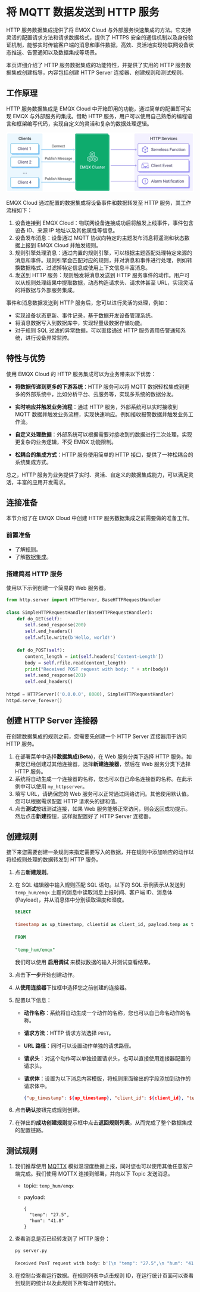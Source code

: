 # 将 MQTT 数据发送到 HTTP 服务

HTTP 服务数据集成提供了将 EMQX Cloud 与外部服务快速集成的方法。它支持灵活的配置请求方法和请求数据格式，提供了 HTTPS 安全的通信机制以及身份验证机制，能够实时传输客户端的消息和事件数据，高效、灵活地实现物联网设备状态推送、告警通知以及数据集成等场景。

本页详细介绍了 HTTP 服务数据集成的功能特性，并提供了实用的 HTTP 服务数据集成创建指导，内容包括创建 HTTP Server 连接器、创建规则和测试规则。


## 工作原理
HTTP 服务数据集成是 EMQX Cloud 中开箱即用的功能，通过简单的配置即可实现 EMQX 与外部服务的集成。借助 HTTP 服务，用户可以使用自己熟悉的编程语言和框架编写代码，实现自定义的灵活和复杂的数据处理逻辑。

![http frame](./_assets/frame_http.png)

EMQX Cloud 通过配置的数据集成将设备事件和数据转发至 HTTP 服务，其工作流程如下：

1. 设备连接到 EMQX Cloud：物联网设备连接成功后将触发上线事件，事件包含设备 ID、来源 IP 地址以及其他属性等信息。
2. 设备发布消息：设备通过 MQTT 协议向特定的主题发布消息将遥测和状态数据上报到 EMQX Cloud 并触发规则。
3. 规则引擎处理消息：通过内置的规则引擎，可以根据主题匹配处理特定来源的消息和事件。规则引擎会匹配对应的规则，并对消息和事件进行处理，例如转换数据格式、过滤掉特定信息或使用上下文信息丰富消息。
4. 发送到 HTTP 服务：规则触发将消息发送到 HTTP 服务事件的动作。用户可以从规则处理结果中提取数据，动态构造请求头、请求体甚至 URL，实现灵活的将数据与外部服务集成。

事件和消息数据发送到 HTTP 服务后，您可以进行灵活的处理，例如：

- 实现设备状态更新、事件记录，基于数据开发设备管理系统。
- 将消息数据写入到数据库中，实现轻量级数据存储功能。
- 对于规则 SQL 过滤的异常数据，可以直接通过 HTTP 服务调用告警通知系统，进行设备异常监控。

## 特性与优势
使用 EMQX Cloud 的 HTTP 服务集成可以为业务带来以下优势：

- **将数据传递到更多的下游系统**：HTTP 服务可以将 MQTT 数据轻松集成到更多的外部系统中，比如分析平台、云服务等，实现多系统的数据分发。

- **实时响应并触发业务流程**：通过 HTTP 服务，外部系统可以实时接收到 MQTT 数据并触发业务流程，实现快速响应。例如接收报警数据并触发业务工作流。

- **自定义处理数据**：外部系统可以根据需要对接收到的数据进行二次处理，实现更复杂的业务逻辑，不受 EMQX 功能限制。

- **松耦合的集成方式**：HTTP 服务使用简单的 HTTP 接口，提供了一种松耦合的系统集成方式。

总之，HTTP 服务为业务提供了实时、灵活、自定义的数据集成能力，可以满足灵活，丰富的应用开发需求。


## 连接准备
本节介绍了在 EMQX Cloud 中创建 HTTP 服务数据集成之前需要做的准备工作。

### 前置准备

- 了解[规则](./rules.md)。
- 了解[数据集成](./introduction.md)。

### 搭建简易 HTTP 服务

使用以下示例创建一个简易的 Web 服务器。

```python
from http.server import HTTPServer, BaseHTTPRequestHandler

class SimpleHTTPRequestHandler(BaseHTTPRequestHandler):
    def do_GET(self):
       self.send_response(200)
       self.end_headers()
       self.wfile.write(b'Hello, world!')

    def do_POST(self):
       content_length = int(self.headers['Content-Length'])
       body = self.rfile.read(content_length)
       print("Received POST request with body: " + str(body))
       self.send_response(201)
       self.end_headers()

httpd = HTTPServer(('0.0.0.0', 8080), SimpleHTTPRequestHandler)
httpd.serve_forever()
```

## 创建 HTTP Server 连接器
在创建数据集成的规则之前，您需要先创建一个 HTTP Server 连接器用于访问 HTTP 服务。

1. 在部署菜单中选择**数据集成(Beta)**，在 Web 服务分类下选择 HTTP 服务。如果您已经创建过其他连接器，选择**新建连接器**，然后在 Web 服务分类下选择 HTTP 服务。
2. 系统将自动生成一个连接器的名称，您也可以自己命名连接器的名称。在此示例中可以使用 `my_httpserver`。
3. 填写 URL，请确保您的 Web 服务可以正常通过网络访问。其他使用默认值。您可以根据需求配置 HTTP 请求头的键和值。
4. 点击**测试**按钮测试连接，如果 Web 服务能够正常访问，则会返回成功提示。然后点击**新建**按钮，这样就配置好了 HTTP Server 连接器。

## 创建规则
接下来您需要创建一条规则来指定需要写入的数据，并在规则中添加响应的动作以将经规则处理的数据转发到 HTTP 服务。

1. 点击**新建规则**。

2. 在 SQL 编辑器中输入规则匹配 SQL 语句。以下的 SQL 示例表示从发送到 `temp_hum/emqx` 主题的消息中读取消息上报时间、客户端 ID、消息体 (Payload)，并从消息体中分别读取温度和湿度。

   ```sql
   SELECT 
   
   timestamp as up_timestamp, clientid as client_id, payload.temp as temp, payload.hum as hum
   
   FROM
   
   "temp_hum/emqx"
   ```

   我们可以使用 **启用调试** 来模拟数据的输入并测试查看结果。

3. 点击**下一步**开始创建动作。

4. 从**使用连接器**下拉框中选择您之前创建的连接器。

5. 配置以下信息：

   - **动作名称**：系统将自动生成一个动作的名称，您也可以自己命名动作的名称。

   - **请求方法**：HTTP 请求方法选择 `POST`。

   - **URL 路径**：同时可以设置动作单独的请求路径。

   - **请求头**：对这个动作可以单独设置请求头，也可以直接使用连接器配置的请求头。

   - **请求体**：设置为以下消息内容模版，将规则里面输出的字段添加到动作的请求体中。

     ```json
     {"up_timestamp": ${up_timestamp}, "client_id": ${client_id}, "temp": ${temp}, "hum": ${hum}}
     ```

6. 点击**确认**按钮完成规则创建。

7. 在弹出的**成功创建规则**提示框中点击**返回规则列表**，从而完成了整个数据集成的配置链路。


## 测试规则

1. 我们推荐使用 [MQTTX](https://mqttx.app/) 模拟温湿度数据上报，同时您也可以使用其他任意客户端完成。我们使用 MQTTX 连接到部署，并向以下 Topic 发送消息。

    - topic: `temp_hum/emqx`
    
    - payload:
    
      ```
      {
        "temp": "27.5",
        "hum": "41.8"
      }
      ```

2. 查看消息是否已经转发到了 HTTP 服务：

   ```bash
   py server.py
   
   Received PosT request with body: b'[\n "temp": "27.5",\n "hum": "41.8"\n)127.0.0.1 - -[18/Dec/2023 14:50:44]"POST  HTTP/1.1" 201 -
   ```


3. 在控制台查看运行数据。在规则列表中点击规则 ID，在运行统计页面可以查看到规则的统计以及此规则下所有动作的统计。

